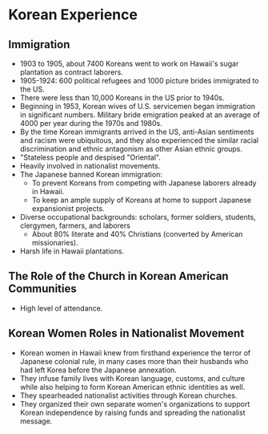 # Korean Experience
## Immigration
- 1903 to 1905, about 7400 Koreans went to work on Hawaii's sugar plantation as contract laborers.
- 1905-1924: 600 political refugees and 1000 picture brides immigrated to the US.
- There were less than 10,000 Koreans in the US prior to 1940s.
- Beginning in 1953, Korean wives of U.S. servicemen began immigration in significant numbers. Military bride emigration peaked at an average of 4000 per year during the 1970s and 1980s.
- By the time Korean immigrants arrived in the US, anti-Asian sentiments and racism were ubiquitous, and they also experienced the similar racial discrimination and ethnic antagonism as other Asian ethnic groups.
- "Stateless people and despised "Oriental".
- Heavily involved in nationalist movements.
- The Japanese banned Korean immigration:
	- To prevent Koreans from competing with Japanese laborers already in Hawaii.
	- To keep an ample supply of Koreans at home to support Japanese expansionist projects.
- Diverse occupational backgrounds: scholars, former soldiers, students, clergymen, farmers, and laborers
	- About 80% literate and 40% Christians (converted by American missionaries).
- Harsh life in Hawaii plantations.
## The Role of the Church in Korean American Communities
- High level of attendance.
## Korean Women Roles in Nationalist Movement
- Korean women in Hawaii knew from firsthand experience the terror of Japanese colonial rule, in many cases more than their husbands who had left Korea before the Japanese annexation.
- They infuse family lives with Korean language, customs, and culture while also helping to form Korean American ethnic identities as well.
- They spearheaded nationalist activities through Korean churches.
- They organized their own separate women's organizations to support Korean independence by raising funds and spreading the nationalist message.